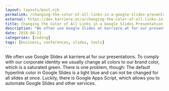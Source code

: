 ```yaml
---
layout: layouts/post.njk
permalink: /changing-the-color-of-all-links-in-a-google-slides-presentation-with-a-google-apps-script/
external: https://dev.karriere.at/a/changing-the-color-of-all-links-in-a-google-slides-presentation-with-a-google-apps-script
title: Changing the Color of All Links in a Google Slides Presentation with a Google Apps Script
description: "We often use Google Slides at karriere.at for our presentations. To comply with our corporate identity we usually change all colors to our brand color, which is a saturated green. There is one problem, though: The default hyperlink color in Google Slides is a light blue and can not be changed for all slides at once. Luckily, there is Google Apps Script, which allows you to automate Google Slides and other services."
date: 2018-08-21
categories: [coding]
tags: [business, conferences, slides, tools]
---
```


We often use Google Slides at karriere.at for our presentations. To comply with our corporate identity we usually change all colors to our brand color, which is a saturated green. There is one problem, though: The default hyperlink color in Google Slides is a light blue and can not be changed for all slides at once. Luckily, there is Google Apps Script, which allows you to automate Google Slides and other services.

<!--

We often use Google Slides at karriere.at for our presentations. To comply with our corporate identity we usually change all colors to our brand color, which is a saturated green (#8bc72a). There is one problem, though: The default hyperlink color in Google Slides is a light blue (#01afd1) and can not be changed for all Slides, except if you do a lot of clicking and manually format the color of each hyperlink. Luckily, there is Google Apps Script, which allows you to automate Google Slides and other services:

> Google Apps Script is a scripting language based on JavaScript that lets you do new and cool things with G Suite products like Docs, Sheets, Slides, and Forms. There's nothing to install—we give you a code editor right in your browser, and your scripts run on Google's servers.

-- [Overview of Google Apps Script](https://developers.google.com/apps-script/overview)

To access the script editor open up any of your presentations and head to _Tools_ > _Script editor_ in the menu. This will open up a project which can contain multiple scripts and has familiar _Save_, _Run_ and _Debug_ icons:

![](/images/google-apps-script/google-apps-script-editor.png)

Using the [Slides Service](https://developers.google.com/apps-script/reference/slides/) is just a matter of using a JavaScript-like scripting language and getting to know the various classes and elements a presentation consists of. We'll start with retrieving all slides of the current presentation:

```js
function changeLinkColorToBrandColor() {
    var deck = SlidesApp.getActivePresentation();
    var slides = deck.getSlides();
}
```

You can then iterate over all slides and collect their page elements:

```diff
function changeLinkColorToBrandColor() {
    var deck = SlidesApp.getActivePresentation();
    var slides = deck.getSlides();

+    var pageElements = slides.reduce(function (list, slide) {
+        return list.concat(slide.getPageElements());
+    }, []);
}
```

A page element is everything from shapes to tables or groups. I only care about hyperlinks in shapes, but you can extend your code to e.g. tables, if you want. This is where it starts to get a bit complicated: A page element can be converted to a different object, allowing access to new methods like `getText()`. `getText()` returns a text range, which is the content of a shape or table cell.

```diff
    var pageElements = slides.reduce(function (list, slide) {
        return list.concat(slide.getPageElements());
    }, []);

+    var textRanges = pageElements.reduce(function (list, pageElement) {
+        if (pageElement.getPageElementType() == "SHAPE") {
+            return list.concat(pageElement.asShape().getText());
+        }
+        return list;
+    }, []);
}
```

A text range finally gives you access to its style via `getTextStyle()`:

```diff
    var textRanges = pageElements.reduce(function (list, pageElement) {
        if (pageElement.getPageElementType() == "SHAPE") {
            return list.concat(pageElement.asShape().getText());
        }
        return list;
    }, []);

+    textRanges.forEach(function (textRange) {
+        var textStyle = textRange.getTextStyle();
+        if (textStyle.hasLink()) {
+            textStyle.setForegroundColor('#8bc72a');
+        }
+    });
}
```

This seems to be all there is to it, but if we run this script we'll quickly discover a problem: If a shape has normal text and hyperlinks, or if there are multiple hyperlinks, `hasLink()` returns `null`. To solve this, use the `getRuns()` method. A text run is a segment of text where all the characters have the same text style.

```diff
    var textRanges = pageElements.reduce(function (list, pageElement) {
        if (pageElement.getPageElementType() == "SHAPE") {
-            return list.concat(pageElement.asShape().getText());
+            return list.concat(pageElement.asShape().getText().getRuns());
        }
        return list;
    }, []);
```

The final script now looks as follows:

```js
function changeLinkColorToBrandColor() {
    var deck = SlidesApp.getActivePresentation();
    var slides = deck.getSlides();

    var pageElements = slides.reduce(function (list, slide) {
        return list.concat(slide.getPageElements());
    }, []);

    var textRanges = pageElements.reduce(function (list, pageElement) {
        if (pageElement.getPageElementType() == "SHAPE") {
            return list.concat(pageElement.asShape().getText().getRuns());
        }
        return list;
    }, []);

    textRanges.forEach(function (textRange) {
        var textStyle = textRange.getTextStyle();
        if (textStyle.hasLink()) {
            textStyle.setForegroundColor('#8bc72a');
        }
    });
}
```

You can run the script by pressing the play icon, but only after allowing it to view and manage the presentation that's currently opened:

![](/images/google-apps-script/google-apps-script-permissions.png)

![](/images/google-apps-script/google-apps-script-transformation.png)

Feel free to copy and modify the script from this blog post. If you have any questions please don't hesitate to ask me on Twitter.

-->
